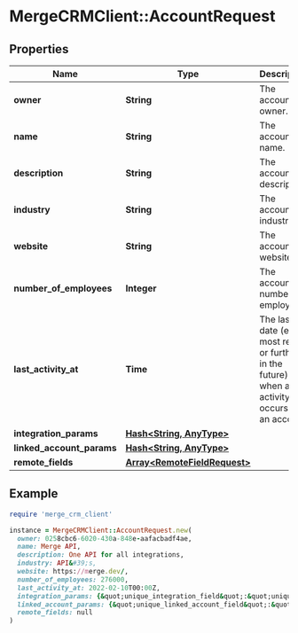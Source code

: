 # MergeCRMClient::AccountRequest

## Properties

| Name | Type | Description | Notes |
| ---- | ---- | ----------- | ----- |
| **owner** | **String** | The account&#39;s owner. | [optional] |
| **name** | **String** | The account&#39;s name. | [optional] |
| **description** | **String** | The account&#39;s description. | [optional] |
| **industry** | **String** | The account&#39;s industry. | [optional] |
| **website** | **String** | The account&#39;s website. | [optional] |
| **number_of_employees** | **Integer** | The account&#39;s number of employees. | [optional] |
| **last_activity_at** | **Time** | The last date (either most recent or furthest in the future) of when an activity occurs in an account. | [optional] |
| **integration_params** | [**Hash&lt;String, AnyType&gt;**](AnyType.md) |  | [optional] |
| **linked_account_params** | [**Hash&lt;String, AnyType&gt;**](AnyType.md) |  | [optional] |
| **remote_fields** | [**Array&lt;RemoteFieldRequest&gt;**](RemoteFieldRequest.md) |  | [optional] |

## Example

```ruby
require 'merge_crm_client'

instance = MergeCRMClient::AccountRequest.new(
  owner: 0258cbc6-6020-430a-848e-aafacbadf4ae,
  name: Merge API,
  description: One API for all integrations,
  industry: API&#39;s,
  website: https://merge.dev/,
  number_of_employees: 276000,
  last_activity_at: 2022-02-10T00:00Z,
  integration_params: {&quot;unique_integration_field&quot;:&quot;unique_integration_field_value&quot;},
  linked_account_params: {&quot;unique_linked_account_field&quot;:&quot;unique_linked_account_field_value&quot;},
  remote_fields: null
)
```

